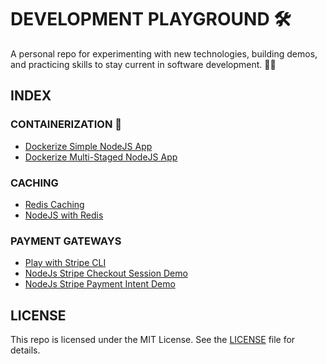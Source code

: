 # DEVELOPMENT PLAYGROUND 🛠️

A personal repo for experimenting with new technologies, building demos, and practicing skills to stay current in software development. 🚀✨

## INDEX

### CONTAINERIZATION 🐳

- [Dockerize Simple NodeJS App](./containerization/dockerize-nodejs-app/)
- [Dockerize Multi-Staged NodeJS App](./containerization/dockerize-multi-staged-nodejs-app/)

### CACHING

- [Redis Caching](./caching/redis/)
- [NodeJS with Redis](./caching/nodejs-redis/)

### PAYMENT GATEWAYS

- [Play with Stripe CLI](./payment-gateways/play-with-stripe-cli/)
- [NodeJs Stripe Checkout Session Demo](./payment-gateways/nodes-stripe-checkout-session-demo/)
- [NodeJs Stripe Payment Intent Demo](./payment-gateways/nodejs-stripe-payment-intent-demo/)

## LICENSE

This repo is licensed under the MIT License. See the [LICENSE](./LICENSE) file for details.
